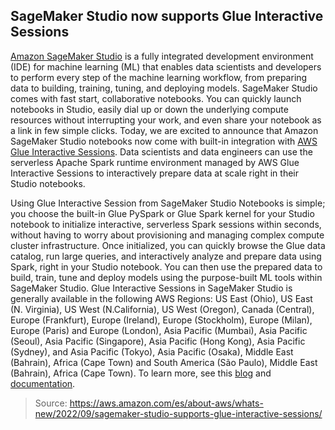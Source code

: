 ## SageMaker Studio now supports Glue Interactive Sessions

[Amazon SageMaker Studio](https://aws.amazon.com/sagemaker/studio/) is a fully integrated development environment (IDE) for machine learning (ML) that enables data scientists and developers to perform every step of the machine learning workflow, from preparing data to building, training, tuning, and deploying models. SageMaker Studio comes with fast start, collaborative notebooks. You can quickly launch notebooks in Studio, easily dial up or down the underlying compute resources without interrupting your work, and even share your notebook as a link in few simple clicks. Today, we are excited to announce that Amazon SageMaker Studio notebooks now come with built-in integration with [AWS Glue Interactive Sessions](https://docs.aws.amazon.com/glue/latest/dg/interactive-sessions.html). Data scientists and data engineers can use the serverless Apache Spark runtime environment managed by AWS Glue Interactive Sessions to interactively prepare data at scale right in their Studio notebooks.

Using Glue Interactive Session from SageMaker Studio Notebooks is simple; you choose the built-in Glue PySpark or Glue Spark kernel for your Studio notebook to initialize interactive, serverless Spark sessions within seconds, without having to worry about provisioning and managing complex compute cluster infrastructure. Once initialized, you can quickly browse the Glue data catalog, run large queries, and interactively analyze and prepare data using Spark, right in your Studio notebook. You can then use the prepared data to build, train, tune and deploy models using the purpose-built ML tools within SageMaker Studio. 
Glue Interactive Sessions in SageMaker Studio is generally available in the following AWS Regions: US East (Ohio), US East (N. Virginia), US West (N.California), US West (Oregon), Canada (Central), Europe (Frankfurt), Europe (Ireland), Europe (Stockholm), Europe (Milan), Europe (Paris) and Europe (London), Asia Pacific (Mumbai), Asia Pacific (Seoul), Asia Pacific (Singapore), Asia Pacific (Hong Kong), Asia Pacific (Sydney), and Asia Pacific (Tokyo), Asia Pacific (Osaka), Middle East (Bahrain), Africa (Cape Town) and South America (São Paulo), Middle East (Bahrain), Africa (Cape Town). To learn more, see this [blog](https://aws.amazon.com/blogs/machine-learning/prepare-data-at-scale-in-amazon-sagemaker-studio-using-serverless-aws-glue-interactive-sessions/) and [documentation](https://docs.aws.amazon.com/sagemaker/latest/dg/studio-notebooks-glue.html).

> Source: https://aws.amazon.com/es/about-aws/whats-new/2022/09/sagemaker-studio-supports-glue-interactive-sessions/